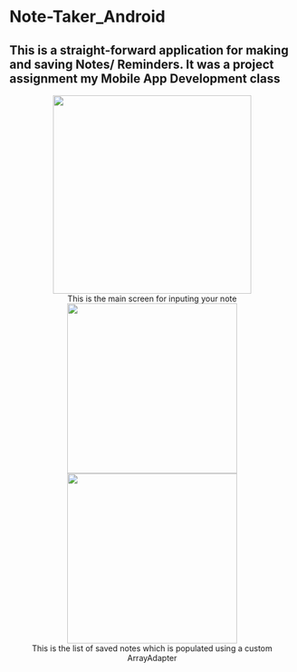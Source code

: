 # Note-Taker_Android
## This is a straight-forward application for making and saving Notes/ Reminders. It was a project assignment my Mobile App Development class

<div align="center">
<img src="https://github.com/Nothingrhymeswithorange/Note-Taker_Android/blob/master/doc-resources/Note-Screen.png" height="350px"> 
</div>
<div align="center">
This is the main screen for inputing your note
</div>

<div align="center">
  <img src="https://github.com/Nothingrhymeswithorange/Note-Taker_Android/blob/master/doc-resources/Note_List_2.png" height=300px
       hspace="20">
    <img src="https://github.com/Nothingrhymeswithorange/Note-Taker_Android/blob/master/doc-resources/Note_App_list.png" height=300px
       hspace="20">
</div>

<div align="center">
This is the list of saved notes which is populated using a custom ArrayAdapter
</div>
